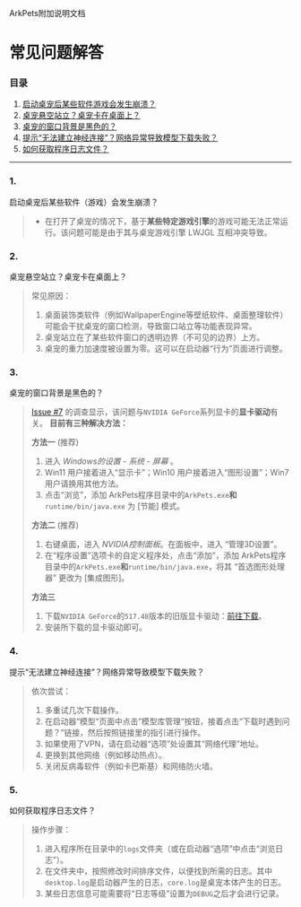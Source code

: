 ArkPets附加说明文档
# 常见问题解答

### 目录
1. [启动桌宠后某些软件游戏会发生崩溃？](#1)
2. [桌宠悬空站立？桌宠卡在桌面上？](#2)
3. [桌宠的窗口背景是黑色的？](#3)
4. [提示“无法建立神经连接”？网络异常导致模型下载失败？](#4)
5. [如何获取程序日志文件？](#5)

-----

### 1.
启动桌宠后某些软件（游戏）会发生崩溃？
> - 在打开了桌宠的情况下，基于**某些特定游戏引擎**的游戏可能无法正常运行。该问题可能是由于其与桌宠游戏引擎 LWJGL 互相冲突导致。

### 2.
桌宠悬空站立？桌宠卡在桌面上？
> 常见原因：
> 1. 桌面装饰类软件（例如WallpaperEngine等壁纸软件、桌面整理软件）可能会干扰桌宠的窗口检测，导致窗口站立等功能表现异常。
> 2. 桌宠站立在了某些软件窗口的透明边界（不可见的边界）上方。
> 3. 桌宠的重力加速度被设置为零。这可以在启动器“行为”页面进行调整。

### 3.
桌宠的窗口背景是黑色的？
> [Issue #7](https://github.com/isHarryh/Ark-Pets/issues/7) 的调查显示，该问题与`NVIDIA GeForce`系列显卡的**显卡驱动**有关。 **目前有三种解决方法：**
> 
> **方法一** (推荐)  
> 1. 进入 *Windows的设置 - 系统 - 屏幕* 。
> 2. Win11 用户接着进入“显示卡”；Win10 用户接着进入“图形设置”；Win7 用户请换用其他方法。
> 3. 点击“浏览”，添加 ArkPets程序目录中的`ArkPets.exe`**和**`runtime/bin/java.exe` 为 [节能] 模式。
> 
> **方法二** (推荐)  
> 1. 右键桌面，进入 *NVIDIA控制面板*。在面板中，进入 “管理3D设置”。
> 2. 在“程序设置”选项卡的自定义程序处，点击“添加”，添加 ArkPets程序目录中的`ArkPets.exe`**和**`runtime/bin/java.exe`，将其 “首选图形处理器” 更改为 [集成图形]。
> 
> **方法三**
> 1. 下载`NVIDIA GeForce`的`517.48`版本的旧版显卡驱动：[前往下载](http://www.nvidia.cn/Download/driverResults.aspx/193319/cn)。
> 2. 安装所下载的显卡驱动即可。

### 4.
提示“无法建立神经连接”？网络异常导致模型下载失败？
> 依次尝试：
> 1. 多重试几次下载操作。
> 2. 在启动器“模型“页面中点击”模型库管理“按钮，接着点击“下载时遇到问题？”链接，然后按照链接里的指引进行操作。
> 3. 如果使用了VPN，请在启动器“选项”处设置其“网络代理”地址。
> 4. 更换到其他网络（例如移动热点）。
> 5. 关闭反病毒软件（例如卡巴斯基）和网络防火墙。

### 5.
如何获取程序日志文件？
> 操作步骤：
> 1. 进入程序所在目录中的`logs`文件夹（或在启动器“选项”中点击“浏览日志”）。
> 2. 在文件夹中，按照修改时间排序文件，以便找到所需的日志。其中`desktop.log`是启动器产生的日志，`core.log`是桌宠本体产生的日志。
> 3. 某些日志信息可能需要将“日志等级”设置为`DEBUG`之后才会进行记录。

